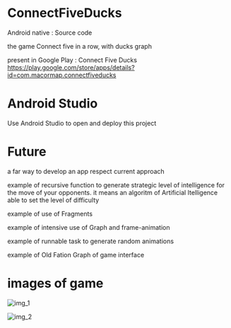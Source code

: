 # ConnectFiveDucks
Android native : Source code 

the game Connect five in a row, with ducks graph

present in Google Play : Connect Five Ducks
https://play.google.com/store/apps/details?id=com.macormap.connectfiveducks

# Android Studio
Use Android Studio to open and deploy this project

# Future 
a far way to develop an app respect current approach

example of recursive function to generate strategic level of intelligence for the move of your opponents.
it means an algoritm of Artificial Itelligence able to set the level of difficulty

example of use of Fragments

example of intensive use of Graph and frame-animation

example of runnable task to generate random animations

example of Old Fation Graph of game interface

# images of game

![img_1](https://user-images.githubusercontent.com/31183408/34081632-4606e0a6-e350-11e7-9705-2bd90f40c390.png)

![img_2](https://user-images.githubusercontent.com/31183408/34081634-4a850f7c-e350-11e7-9eba-9c6d6af80ecf.png)
